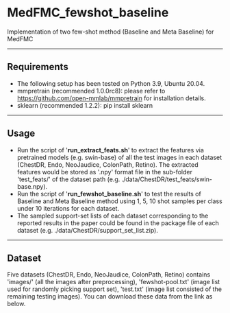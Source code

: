 # MedFMC_fewshot_baseline
Implementation of two few-shot method (Baseline and Meta Baseline) for MedFMC
****
## Requirements
* The following setup has been tested on Python 3.9, Ubuntu 20.04.  
* mmpretrain (recommended 1.0.0rc8): please refer to https://github.com/open-mmlab/mmpretrain for installation details.     
* sklearn (recommended 1.2.2): pip install sklearn  
****
## Usage 
* Run the script of '**run_extract_feats.sh**' to extract the features via pretrained models (e.g. swin-base) of all the test images in each dataset (ChestDR, Endo, NeoJaudice, ColonPath, Retino). The extracted features would be stored as '.npy' format file in the sub-folder 'test_feats/' of the dataset path (e.g. ./data/ChestDR/test_feats/swin-base.npy).   
* Run the script of '**run_fewshot_baseline.sh**' to test the results of Baseline and Meta Baseline method using 1, 5, 10 shot samples per class under 10 iterations for each dataset. 
* The sampled support-set lists of each dataset corresponding to the reported results in the paper could be found in the package file of each dataset (e.g. ./data/ChestDR/support_set_list.zip).
****
## Dataset
Five datasets (ChestDR, Endo, NeoJaudice, ColonPath, Retino) contains 'images/' (all the images after preprocessing), 'fewshot-pool.txt' (image list used for randomly picking support set), 'test.txt' (image list consisted of the remaining testing images). You can download these data from the link as below.  
